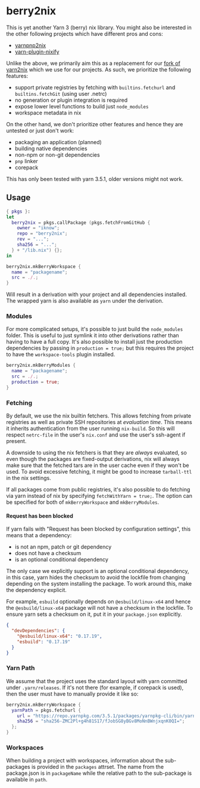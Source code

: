 # berry2nix

This is yet another Yarn 3 (berry) nix library. You might also be interested in
the other following projects which have different pros and cons:

 * [yarnpnp2nix](https://github.com/madjam002/yarnpnp2nix)
 * [yarn-plugin-nixify](https://github.com/stephank/yarn-plugin-nixify)

Unlike the above, we primarily aim this as a replacement for our [fork of
yarn2nix](https://github.com/iknow/yarn2nix/tree/patched) which we use for our
projects. As such, we prioritize the following features:

 * support private registries by fetching with `builtins.fetchurl` and
   `builtins.fetchGit` (using user .netrc)
 * no generation or plugin integration is required
 * expose lower level functions to build just `node_modules`
 * workspace metadata in nix

On the other hand, we don't prioritize other features and hence they are
untested or just don't work:

 * packaging an application (planned)
 * building native dependencies
 * non-npm or non-git dependencies
 * `pnp` linker
 * corepack

This has only been tested with yarn 3.5.1, older versions might not work.

## Usage

```nix
{ pkgs }:
let
  berry2nix = pkgs.callPackage (pkgs.fetchFromGitHub {
    owner = "iknow";
    repo = "berry2nix";
    rev = "...";
    sha256 = "...";
  } + "/lib.nix") {};
in

berry2nix.mkBerryWorkspace {
  name = "packagename";
  src = ./.;
}
```

Will result in a derivation with your project and all dependencies installed.
The wrapped yarn is also available as `yarn` under the derivation.

### Modules

For more complicated setups, it's possible to just build the `node_modules`
folder. This is useful to just symlink it into other derivations rather than
having to have a full copy. It's also possible to install just the production
dependencies by passing in `production = true;` but this requires the project to
have the `workspace-tools` plugin installed.

```nix
berry2nix.mkBerryModules {
  name = "packagename";
  src = ./.;
  production = true;
}
```

### Fetching

By default, we use the nix builtin fetchers. This allows fetching from private
registries as well as private SSH repositories at *evaluation time*. This means
it inherits authentication from the user running `nix-build`. So this will
respect `netrc-file` in the user's `nix.conf` and use the user's ssh-agent if
present.

A downside to using the nix fetchers is that they are *always* evaluated, so
even though the packages are fixed-output derivations, nix will always make sure
that the fetched tars are in the user cache even if they won't be used. To avoid
excessive fetching, it might be good to increase `tarball-ttl` in the nix
settings.

If all packages come from public registries, it's also possible to do fetching
via yarn instead of nix by specifying `fetchWithYarn = true;`. The option can be
specified for both of `mkBerryWorkspace` and `mkBerryModules`.

#### Request has been blocked

If yarn fails with "Request has been blocked by configuration settings", this
means that a dependency:

 * is not an npm, patch or git dependency
 * does not have a checksum
 * is an optional conditional dependency

The only case we explicitly support is an optional conditional dependency, in
this case, yarn hides the checksum to avoid the lockfile from changing depending
on the system installing the package. To work around this, make the dependency
explicit.

For example, `esbuild` optionally depends on `@esbuild/linux-x64` and hence the
`@esbuild/linux-x64` package will not have a checksum in the lockfile. To ensure
yarn sets a checksum on it, put it in your `package.json` explicitly.

```json
{
  "devDependencies": {
    "@esbuild/linux-x64": "0.17.19",
    "esbuild": "0.17.19"
  }
}
```

### Yarn Path

We assume that the project uses the standard layout with yarn committed under
`.yarn/releases`. If it's not there (for example, if corepack is used), then the
user must have to manually provide it like so:

```nix
berry2nix.mkBerryWorkspace {
  yarnPath = pkgs.fetchurl {
    url = "https://repo.yarnpkg.com/3.5.1/packages/yarnpkg-cli/bin/yarn.js";
    sha256 = "sha256-ZMC2Pl+g4h81S17/fJobSG8yBGv8MoNnBWnjxqnK0QI=";
  };
}
```

### Workspaces

When building a project with workspaces, information about the sub-packages is
provided in the `packages` attrset. The name from the package.json is in
`packageName` while the relative path to the sub-package is available in `path`.
